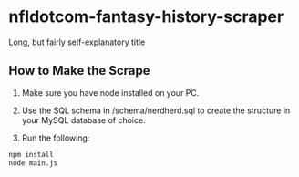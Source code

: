 # nfldotcom-fantasy-history-scraper
Long, but fairly self-explanatory title

## How to Make the Scrape

1. Make sure you have node installed on your PC.

2. Use the SQL schema in /schema/nerdherd.sql to create the structure in your MySQL database of choice.

3. Run the following:
  ```bash
  npm install
  node main.js
  ```
